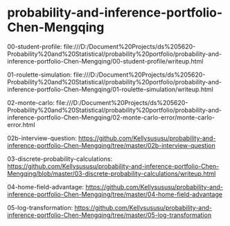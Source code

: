 # probability-and-inference-portfolio-Chen-Mengqing
00-student-profile:
file:///D:/Document%20Projects/ds%205620-Probability%20and%20Statistical/probability%20portfolio/probability-and-inference-portfolio-Chen-Mengqing/00-student-profile/writeup.html

01-roulette-simulation:
file:///D:/Document%20Projects/ds%205620-Probability%20and%20Statistical/probability%20portfolio/probability-and-inference-portfolio-Chen-Mengqing/01-roulette-simulation/writeup.html

02-monte-carlo:
file:///D:/Document%20Projects/ds%205620-Probability%20and%20Statistical/probability%20portfolio/probability-and-inference-portfolio-Chen-Mengqing/02-monte-carlo-error/monte-carlo-error.html

02b-interview-question:
https://github.com/Kellysususu/probability-and-inference-portfolio-Chen-Mengqing/tree/master/02b-interview-question

03-discrete-probability-calculations:
https://github.com/Kellysususu/probability-and-inference-portfolio-Chen-Mengqing/blob/master/03-discrete-probability-calculations/writeup.html

04-home-field-advantage:
https://github.com/Kellysususu/probability-and-inference-portfolio-Chen-Mengqing/tree/master/04-home-field-advantage

05-log-transformation:
https://github.com/Kellysususu/probability-and-inference-portfolio-Chen-Mengqing/tree/master/05-log-transformation